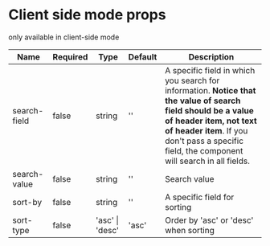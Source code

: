 # Client side mode props 

only available in client-side mode

| Name | Required | Type | Default | Description |
| -------- | ----------- | ---- | -------- | ------- |
| search-field | false | string | '' | A specific field in which you search for information. **Notice that the value of search field should be a value of header item, not text of header item**. If you don't pass a specific field, the component will search in all fields.|
| search-value | false | string | '' | Search value |
| sort-by | false | string | '' | A specific field for sorting |
| sort-type | false | 'asc' \| 'desc'| 'asc' | Order by 'asc' or 'desc' when sorting|